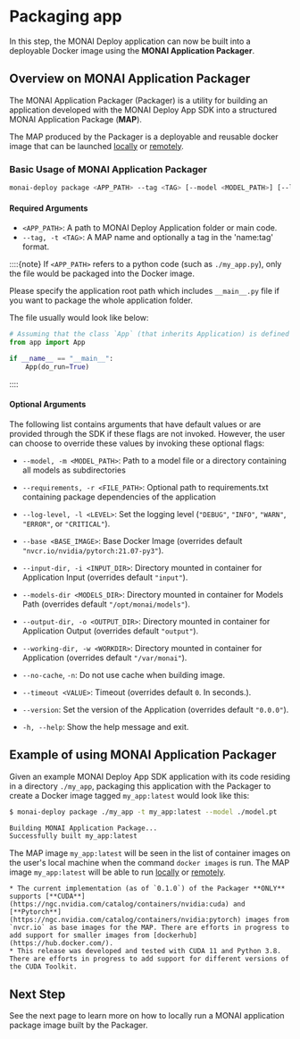 # Packaging app

In this step, the MONAI Deploy application can now be built into a deployable Docker image using the **MONAI Application Packager**.

## Overview on MONAI Application Packager

The MONAI Application Packager (Packager) is a utility for building an application developed with the MONAI Deploy App SDK into a structured MONAI Application Package (**MAP**).

The MAP produced by the Packager is a deployable and reusable docker image that can be launched [locally](./executing_packaged_app_locally) or [remotely](./deploying_and_hosting_map).

### Basic Usage of MONAI Application Packager

```bash
monai-deploy package <APP_PATH> --tag <TAG> [--model <MODEL_PATH>] [--log-level <LEVEL>] [-h]
```

#### Required Arguments

* `<APP_PATH>`: A path to MONAI Deploy Application folder or main code.
* `--tag, -t <TAG>`: A MAP name and optionally a tag in the 'name:tag' format.

::::{note}
If `<APP_PATH>` refers to a python code (such as `./my_app.py`), only the file would be packaged into the Docker image.

Please specify the application root path which includes `__main__.py` file if you want to package the whole application
folder.

The file usually would look like below:

   ```python
   # Assuming that the class `App` (that inherits Application) is defined in `app.py`.
   from app import App

   if __name__ == "__main__":
       App(do_run=True)
   ```

::::

#### Optional Arguments

The following list contains arguments that have default values or are provided through the SDK if these flags are not invoked.
However, the user can choose to override these values by invoking these optional flags:

* `--model, -m <MODEL_PATH>`: Path to a model file or a directory containing all models as subdirectories
* `--requirements, -r <FILE_PATH>`: Optional path to requirements.txt containing package dependencies of the application
* `--log-level, -l <LEVEL>`: Set the logging level (`"DEBUG"`, `"INFO"`, `"WARN"`, `"ERROR"`, or `"CRITICAL"`).

* `--base <BASE_IMAGE>`: Base Docker Image (overrides default `"nvcr.io/nvidia/pytorch:21.07-py3"`).
* `--input-dir, -i <INPUT_DIR>`: Directory mounted in container for Application Input (overrides default `"input"`).
* `--models-dir <MODELS_DIR>`: Directory mounted in container for Models Path (overrides default `"/opt/monai/models"`).
* `--output-dir, -o <OUTPUT_DIR>`: Directory mounted in container for Application Output (overrides default `"output"`).
* `--working-dir, -w <WORKDIR>`: Directory mounted in container for Application (overrides default `"/var/monai"`).
* `--no-cache`, `-n`: Do not use cache when building image.
* `--timeout <VALUE>`: Timeout (overrides default `0`. In seconds.).
* `--version`: Set the version of the Application (overrides default `"0.0.0"`).
* `-h, --help`: Show the help message and exit.

## Example of using MONAI Application Packager

Given an example MONAI Deploy App SDK application with its code residing in a directory `./my_app`, packaging this application with the Packager to create a Docker image tagged `my_app:latest` would look like this:

```bash
$ monai-deploy package ./my_app -t my_app:latest --model ./model.pt

Building MONAI Application Package...
Successfully built my_app:latest
```

The MAP image `my_app:latest` will be seen in the list of container images on the user's local machine when the command `docker images` is run. The MAP image `my_app:latest` will be able to run [locally](./executing_packaged_app_locally) or [remotely](./deploying_and_hosting_map).

```{note}
* The current implementation (as of `0.1.0`) of the Packager **ONLY** supports [**CUDA**](https://ngc.nvidia.com/catalog/containers/nvidia:cuda) and [**Pytorch**](https://ngc.nvidia.com/catalog/containers/nvidia:pytorch) images from `nvcr.io` as base images for the MAP. There are efforts in progress to add support for smaller images from [dockerhub](https://hub.docker.com/).
* This release was developed and tested with CUDA 11 and Python 3.8. There are efforts in progress to add support for different versions of the CUDA Toolkit.
```

## Next Step

See the next page to learn more on how to locally run a MONAI application package image built by the Packager.